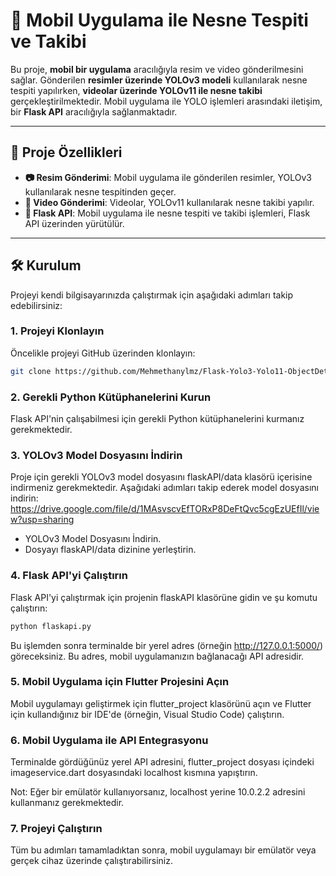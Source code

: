# 📱 Mobil Uygulama ile Nesne Tespiti ve Takibi

Bu proje, **mobil bir uygulama** aracılığıyla resim ve video gönderilmesini sağlar. Gönderilen **resimler üzerinde YOLOv3 modeli** kullanılarak nesne tespiti yapılırken, **videolar üzerinde YOLOv11 ile nesne takibi** gerçekleştirilmektedir. Mobil uygulama ile YOLO işlemleri arasındaki iletişim, bir **Flask API** aracılığıyla sağlanmaktadır.

---

## 🚀 Proje Özellikleri

- **📷 Resim Gönderimi**: Mobil uygulama ile gönderilen resimler, YOLOv3 kullanılarak nesne tespitinden geçer.
- **🎥 Video Gönderimi**: Videolar, YOLOv11 kullanılarak nesne takibi yapılır.
- **🔗 Flask API**: Mobil uygulama ile nesne tespiti ve takibi işlemleri, Flask API üzerinden yürütülür.

---

## 🛠️ Kurulum

Projeyi kendi bilgisayarınızda çalıştırmak için aşağıdaki adımları takip edebilirsiniz:

### 1. Projeyi Klonlayın

Öncelikle projeyi GitHub üzerinden klonlayın:

```bash
git clone https://github.com/Mehmethanylmz/Flask-Yolo3-Yolo11-ObjectDetection-Tracking-With-Flutter-MobilApplication.git 
```

### 2. Gerekli Python Kütüphanelerini Kurun
Flask API'nin çalışabilmesi için gerekli Python kütüphanelerini kurmanız gerekmektedir. 
### 3. YOLOv3 Model Dosyasını İndirin
Proje için gerekli YOLOv3 model dosyasını flaskAPI/data klasörü içerisine indirmeniz gerekmektedir. Aşağıdaki adımları takip ederek model dosyasını indirin:
https://drive.google.com/file/d/1MAsvscvEfTORxP8DeFtQvc5cgEzUEfIl/view?usp=sharing
* YOLOv3 Model Dosyasını İndirin.
* Dosyayı flaskAPI/data dizinine yerleştirin.
### 4. Flask API'yi Çalıştırın
Flask API'yi çalıştırmak için projenin flaskAPI klasörüne gidin ve şu komutu çalıştırın:
```bash
python flaskapi.py
```
Bu işlemden sonra terminalde bir yerel adres (örneğin http://127.0.0.1:5000/) göreceksiniz. Bu adres, mobil uygulamanızın bağlanacağı API adresidir.

### 5. Mobil Uygulama için Flutter Projesini Açın
Mobil uygulamayı geliştirmek için flutter_project klasörünü açın ve Flutter için kullandığınız bir IDE'de (örneğin, Visual Studio Code) çalıştırın.

### 6. Mobil Uygulama ile API Entegrasyonu
Terminalde gördüğünüz yerel API adresini, flutter_project dosyası içindeki imageservice.dart dosyasındaki localhost kısmına yapıştırın.

Not: Eğer bir emülatör kullanıyorsanız, localhost yerine 10.0.2.2 adresini kullanmanız gerekmektedir.

### 7. Projeyi Çalıştırın
Tüm bu adımları tamamladıktan sonra, mobil uygulamayı bir emülatör veya gerçek cihaz üzerinde çalıştırabilirsiniz.